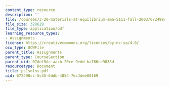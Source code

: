 ```yaml
---
content_type: resource
description: ''
file: /courses/3-20-materials-at-equilibrium-sma-5111-fall-2003/672498cc5c456ddb48547ec4dee80169_ps1solns.pdf
file_size: 328629
file_type: application/pdf
learning_resource_types:
- Assignments
license: https://creativecommons.org/licenses/by-nc-sa/4.0/
ocw_type: OCWFile
parent_title: Assignments
parent_type: CourseSection
parent_uid: 07def5dc-aacb-20ce-9edd-ba766ce9838d
resourcetype: Document
title: ps1solns.pdf
uid: 672498cc-5c45-6ddb-4854-7ec4dee80169
---
```

